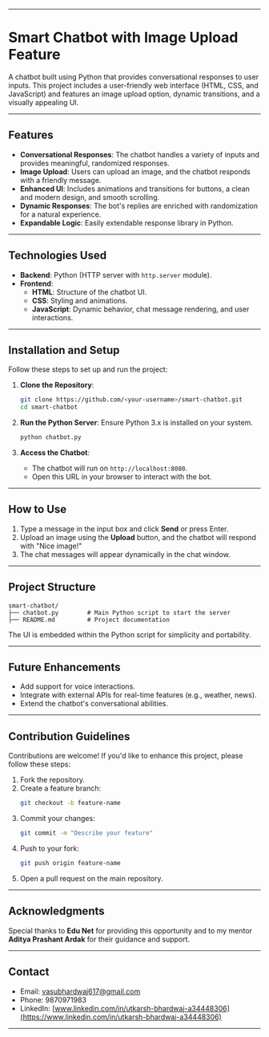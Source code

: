 

---

# Smart Chatbot with Image Upload Feature

A chatbot built using Python that provides conversational responses to user inputs. This project includes a user-friendly web interface (HTML, CSS, and JavaScript) and features an image upload option, dynamic transitions, and a visually appealing UI. 

---

## Features

- **Conversational Responses**: The chatbot handles a variety of inputs and provides meaningful, randomized responses.
- **Image Upload**: Users can upload an image, and the chatbot responds with a friendly message.
- **Enhanced UI**: Includes animations and transitions for buttons, a clean and modern design, and smooth scrolling.
- **Dynamic Responses**: The bot's replies are enriched with randomization for a natural experience.
- **Expandable Logic**: Easily extendable response library in Python.

---

## Technologies Used

- **Backend**: Python (HTTP server with `http.server` module).
- **Frontend**: 
  - **HTML**: Structure of the chatbot UI.
  - **CSS**: Styling and animations.
  - **JavaScript**: Dynamic behavior, chat message rendering, and user interactions.

---

## Installation and Setup

Follow these steps to set up and run the project:

1. **Clone the Repository**:
   ```bash
   git clone https://github.com/<your-username>/smart-chatbot.git
   cd smart-chatbot
   ```

2. **Run the Python Server**:
   Ensure Python 3.x is installed on your system.
   ```bash
   python chatbot.py
   ```

3. **Access the Chatbot**:
   - The chatbot will run on `http://localhost:8080`.
   - Open this URL in your browser to interact with the bot.

---

## How to Use

1. Type a message in the input box and click **Send** or press Enter.
2. Upload an image using the **Upload** button, and the chatbot will respond with "Nice image!"
3. The chat messages will appear dynamically in the chat window.

---

## Project Structure

```plaintext
smart-chatbot/
├── chatbot.py        # Main Python script to start the server
├── README.md         # Project documentation
```

The UI is embedded within the Python script for simplicity and portability.

---

## Future Enhancements

- Add support for voice interactions.
- Integrate with external APIs for real-time features (e.g., weather, news).
- Extend the chatbot's conversational abilities.

---

## Contribution Guidelines

Contributions are welcome! If you'd like to enhance this project, please follow these steps:

1. Fork the repository.
2. Create a feature branch:
   ```bash
   git checkout -b feature-name
   ```
3. Commit your changes:
   ```bash
   git commit -m "Describe your feature"
   ```
4. Push to your fork:
   ```bash
   git push origin feature-name
   ```
5. Open a pull request on the main repository.

---

## Acknowledgments

Special thanks to **Edu Net** for providing this opportunity and to my mentor **Aditya Prashant Ardak** for their guidance and support.

---

## Contact

- Email: [vasubhardwaj617@gmail.com](mailto:vasubhardwaj617@gmail.com)
- Phone: 9870971983
- LinkedIn: [www.linkedin.com/in/utkarsh-bhardwaj-a34448306](https://www.linkedin.com/in/utkarsh-bhardwaj-a34448306)

---
